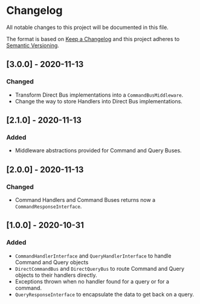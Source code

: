 # Changelog

All notable changes to this project will be documented in this file.

The format is based on [Keep a Changelog](http://keepachangelog.com/en/1.0.0/)
and this project adheres to [Semantic Versioning](http://semver.org/spec/v2.0.0.html).

## [3.0.0] - 2020-11-13
### Changed
* Transform Direct Bus implementations into a `CommandBusMiddleware`.
* Change the way to store Handlers into Direct Bus implementations.

## [2.1.0] - 2020-11-13
### Added
* Middleware abstractions provided for Command and Query Buses. 

## [2.0.0] - 2020-11-13
### Changed
* Command Handlers and Command Buses returns now a `CommandResponseInterface`.

## [1.0.0] - 2020-10-31
### Added
* `CommandHandlerInterface` and `QueryHandlerInterface` to handle Command and Query objects
* `DirectCommandBus` and `DirectQueryBus` to route Command and Query objects to their handlers directly.
* Exceptions thrown when no handler found for a query or for a command.
* `QueryResponseInterface` to encapsulate the data to get back on a query.
